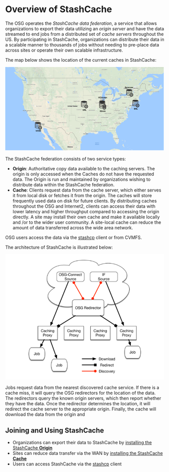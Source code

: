 # Overview of StashCache

The OSG operates the _StashCache data federation_, a service that allows organizations to export their data utilizing
an _origin server_ and have the data streamed to end jobs from a distributed set of _cache servers_ throughout the US.
By participating in StashCache, organizations can distribute their data in a scalable manner to thousands of jobs without
needing to pre-place data across sites or operate their own scalable infrastructure.

The map below shows the location of the current caches in StashCache:

![StashCache Map](StashCacheMap.png "StashCache Map")

The StashCache federation consists of two service types:

* **Origin**: Authoritative copy data available to the caching servers.  The origin is only accessed when the Caches do not have the requested data.  The Origin is run and maintained by organizations wishing to distribute data within the StashCache federation.
* **Cache**: Clients request data from the cache server, which either serves it from local disk or fetches it from the origin.
The caches will store frequently used data on disk for future clients.  By distributing caches throughout the OSG and Internet2, clients 
can access their data with lower latency and higher throughput compared to accessing the origin directly.  A site may install their own
cache and make it available locally and /or to the wider user community.  A site-local cache can reduce the amount of data transferred
across the wide area network. 

OSG users access the data via the [stashcp](https://support.opensciencegrid.org/support/solutions/articles/12000002775-transferring-data-with-stashcach) client or from CVMFS.

The architecture of StashCache is illustrated below:

![StashCache Diagram](StashCache-Diagram.png "StashCache Diagram")

Jobs request data from the nearest discovered cache service.  If there is a cache miss, it will query the OSG redirectors for the
location of the data.  The redirectors query the known origin servers, which then report whether they have the data.  Once the redirector
determines the location, it will redirect the cache server to the appropriate origin.  Finally, the cache will download the data from
the origin and 

## Joining and Using StashCache

* Organizations can export their data to StashCache by [installing the StashCache **Origin**](install-origin.md)
* Sites can reduce data transfer via the WAN by [installing the StashCache **Cache**](install-cache.md)
* Users can access StashCache via the [stashcp](https://support.opensciencegrid.org/support/solutions/articles/12000002775-transferring-data-with-stashcach) client
